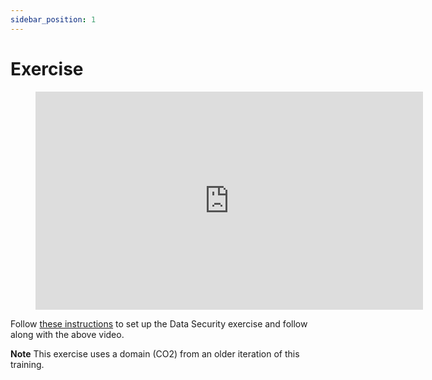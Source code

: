 ```yaml
---
sidebar_position: 1
---
```


# Exercise

<div style={{textAlign: 'center'}} > 
<figure class="video-container">
    <iframe src="https://www.youtube.com/embed/Vnv9Tm2oD84" id="ytplayer"  allowtransparency="true" frameborder="0" scrolling="no" allowfullscreen mozallowfullscreen webkitallowfullscreen oallowfullscreen msallowfullscreen width="620" height="349"></iframe>
</figure>
</div>

Follow [these instructions](https://github.com/data-derp/exercise-data-security) to set up the Data Security exercise and follow along with the above video.

**Note** This exercise uses a domain (CO2) from an older iteration of this training.